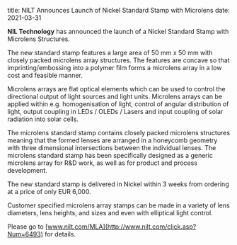 title: NILT Announces Launch of Nickel Standard Stamp with Microlens
date: 2021-03-31

**NIL Technology** has announced the launch of a Nickel Standard Stamp with Microlens Structures.
<!--break-->
The new standard stamp features a large area of 50 mm x 50 mm with closely packed microlens array structures. The features are concave so that imprinting/embossing into a polymer film forms a microlens array in a low cost and feasible manner.

Microlens arrays are flat optical elements which can be used to control the directional output of light sources and light units. Microlens arrays can be applied within e.g. homogenisation of light, control of angular distribution of light, output coupling in LEDs / OLEDs / Lasers and input coupling of solar radiation into solar cells. 

The microlens standard stamp contains closely packed microlens structures meaning that the formed lenses are arranged in a honeycomb geometry with three dimensional intersections between the individual lenses. The microlens standard stamp has been specifically designed as a generic microlens array for R&D work, as well as for product and process development.

The new standard stamp is delivered in Nickel within 3 weeks from ordering at a price of only 
EUR 6,000. 

Customer specified microlens array stamps can be made in a variety of lens diameters, lens heights, and sizes and even with elliptical light control.

Please go to [www.nilt.com/MLA](http://www.nilt.com/click.asp?Num=6493) for details.